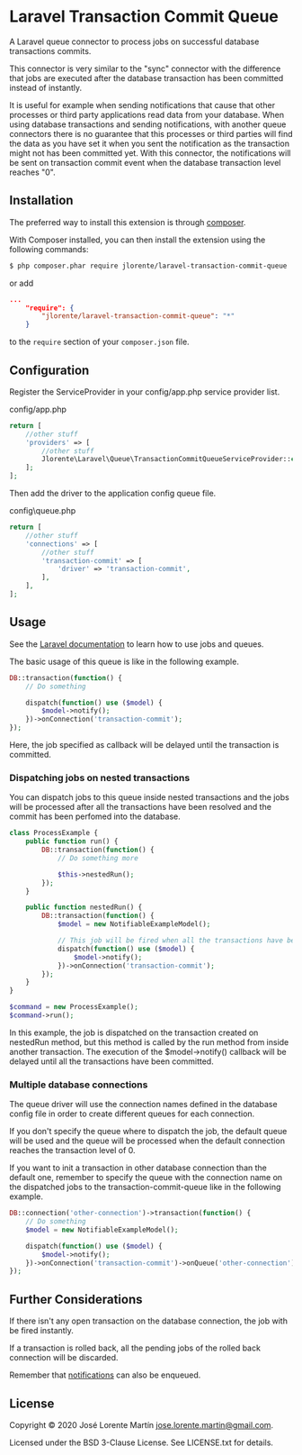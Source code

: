 Laravel Transaction Commit Queue
================================

A Laravel queue connector to process jobs on successful database transactions 
commits.

This connector is very similar to the "sync" connector with the difference that 
jobs are executed after the database transaction has been committed instead of 
instantly. 

It is useful for example when sending notifications that cause that other processes 
or third party applications read data from your database. When using database 
transactions and sending notifications, with another queue connectors there is 
no guarantee that this processes or third parties will find the data as you have 
set it when you sent the notification as the transaction might not has been 
committed yet. With this connector, the notifications will be sent on transaction 
commit event when the database transaction level reaches "0".

## Installation

The preferred way to install this extension is through [composer](http://getcomposer.org/download/).

With Composer installed, you can then install the extension using the following commands:

```bash
$ php composer.phar require jlorente/laravel-transaction-commit-queue
```

or add 

```json
...
    "require": {
        "jlorente/laravel-transaction-commit-queue": "*"
    }
```

to the ```require``` section of your `composer.json` file.

## Configuration

Register the ServiceProvider in your config/app.php service provider list.

config/app.php
```php
return [
    //other stuff
    'providers' => [
        //other stuff
        Jlorente\Laravel\Queue\TransactionCommitQueueServiceProvider::class,
    ];
];
```

Then add the driver to the application config queue file.

config\queue.php
```php
return [
    //other stuff
    'connections' => [
        //other stuff
        'transaction-commit' => [
            'driver' => 'transaction-commit',
        ],
    ],
];
```

## Usage

See the [Laravel documentation](https://laravel.com/docs/master/queues) to learn 
how to use jobs and queues.

The basic usage of this queue is like in the following example.

```php
DB::transaction(function() {
    // Do something

    dispatch(function() use ($model) {
        $model->notify();
    })->onConnection('transaction-commit');
});
```

Here, the job specified as callback will be delayed until the transaction is 
committed.

### Dispatching jobs on nested transactions

You can dispatch jobs to this queue inside nested transactions and the jobs will 
be processed after all the transactions have been resolved and the commit has 
been perfomed into the database.

```php
class ProcessExample {
    public function run() {
        DB::transaction(function() {
            // Do something more

            $this->nestedRun();
        });
    }

    public function nestedRun() {
        DB::transaction(function() {
            $model = new NotifiableExampleModel();

            // This job will be fired when all the transactions have been commited.
            dispatch(function() use ($model) {
                $model->notify();
            })->onConnection('transaction-commit');
        });
    }
}

$command = new ProcessExample();
$command->run();
```

In this example, the job is dispatched on the transaction created on nestedRun 
method, but this method is called by the run method from inside another 
transaction. The execution of the $model->notify() callback will be delayed 
until all the transactions have been committed.

### Multiple database connections

The queue driver will use the connection names defined in the database config 
file in order to create different queues for each connection.

If you don't specify the queue where to dispatch the job, the default queue will 
be used and the queue will be processed when the default connection reaches the 
transaction level of 0.

If you want to init a transaction in other database connection than the default 
one, remember to specify the queue with the connection name on the dispatched 
jobs to the transaction-commit-queue like in the following example.

```php
DB::connection('other-connection')->transaction(function() {
    // Do something
    $model = new NotifiableExampleModel();

    dispatch(function() use ($model) {
        $model->notify();
    })->onConnection('transaction-commit')->onQueue('other-connection');
});
```

## Further Considerations

If there isn't any open transaction on the database connection, the job with 
be fired instantly.

If a transaction is rolled back, all the pending jobs of the rolled back 
connection will be discarded.

Remember that [notifications](https://laravel.com/docs/master/notifications) can 
also be enqueued.

## License 

Copyright &copy; 2020 José Lorente Martín <jose.lorente.martin@gmail.com>.

Licensed under the BSD 3-Clause License. See LICENSE.txt for details.

